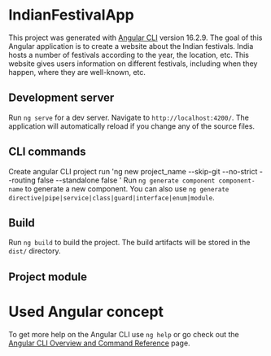 # IndianFestivalApp

This project was generated with [Angular CLI](https://github.com/angular/angular-cli) version 16.2.9. The goal of this Angular application is to create a website about the Indian festivals. India hosts a number of festivals according to the year, the location, etc. This website gives users information on different festivals, including when they happen, where they are well-known, etc. 

## Development server

Run `ng serve` for a dev server. Navigate to `http://localhost:4200/`. The application will automatically reload if you change any of the source files.

## CLI commands

Create angular CLI project run 'ng new project_name --skip-git --no-strict --routing false --standalone false '
Run `ng generate component component-name` to generate a new component. You can also use `ng generate directive|pipe|service|class|guard|interface|enum|module`.

## Build

Run `ng build` to build the project. The build artifacts will be stored in the `dist/` directory.

## Project module


# Used Angular concept

To get more help on the Angular CLI use `ng help` or go check out the [Angular CLI Overview and Command Reference](https://angular.io/cli) page.

